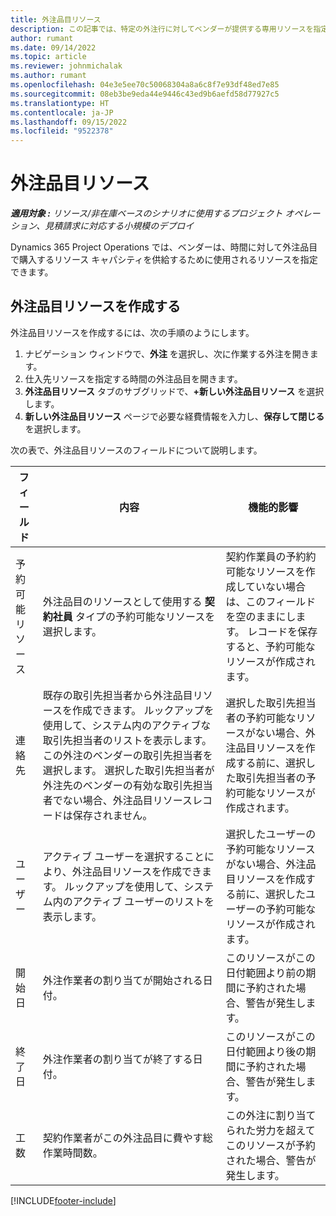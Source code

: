 ```yaml
---
title: 外注品目リソース
description: この記事では、特定の外注行に対してベンダーが提供する専用リソースを指定する方法について説明します。
author: rumant
ms.date: 09/14/2022
ms.topic: article
ms.reviewer: johnmichalak
ms.author: rumant
ms.openlocfilehash: 04e3e5ee70c50068304a8a6c8f7e93df48ed7e85
ms.sourcegitcommit: 08eb3be9eda44e9446c43ed9b6aefd58d77927c5
ms.translationtype: HT
ms.contentlocale: ja-JP
ms.lasthandoff: 09/15/2022
ms.locfileid: "9522378"
---
```

# <a name="subcontract-line-resources"></a>外注品目リソース

_**適用対象 :** リソース/非在庫ベースのシナリオに使用するプロジェクト オペレーション、見積請求に対応する小規模のデプロイ_

Dynamics 365 Project Operations では、ベンダーは、時間に対して外注品目で購入するリソース キャパシティを供給するために使用されるリソースを指定できます。

## <a name="create-subcontract-line-resources"></a>外注品目リソースを作成する

外注品目リソースを作成するには、次の手順のようにします。

1. ナビゲーション ウィンドウで、**外注** を選択し、次に作業する外注を開きます。
2. 仕入先リソースを指定する時間の外注品目を開きます。
3. **外注品目リソース** タブのサブグリッドで、**+新しい外注品目リソース** を選択します。
4. **新しい外注品目リソース** ページで必要な経費情報を入力し、**保存して閉じる** を選択します。

次の表で、外注品目リソースのフィールドについて説明します。

| フィールド | 内容 | 機能的影響 |
| ----- | ----------- | ----------------- |
| 予約可能リソース | 外注品目のリソースとして使用する **契約社員** タイプの予約可能なリソースを選択します。| 契約作業員の予約約可能なリソースを作成していない場合は、このフィールドを空のままにします。 レコードを保存すると、予約可能なリソースが作成されます。  |
| 連絡先 | 既存の取引先担当者から外注品目リソースを作成できます。 ルックアップを使用して、システム内のアクティブな取引先担当者のリストを表示します。 この外注のベンダーの取引先担当者を選択します。 選択した取引先担当者が外注先のベンダーの有効な取引先担当者でない場合、外注品目リソースレコードは保存されません。| 選択した取引先担当者の予約可能なリソースがない場合、外注品目リソースを作成する前に、選択した取引先担当者の予約可能なリソースが作成されます。 |
| ユーザー  | アクティブ ユーザーを選択することにより、外注品目リソースを作成できます。 ルックアップを使用して、システム内のアクティブ ユーザーのリストを表示します。| 選択したユーザーの予約可能なリソースがない場合、外注品目リソースを作成する前に、選択したユーザーの予約可能なリソースが作成されます。 |
| 開始日 | 外注作業者の割り当てが開始される日付。| このリソースがこの日付範囲より前の期間に予約された場合、警告が発生します。 |
| 終了日 | 外注作業者の割り当てが終了する日付。| このリソースがこの日付範囲より後の期間に予約された場合、警告が発生します。 |
| 工数 | 契約作業者がこの外注品目に費やす総作業時間数。| この外注に割り当てられた労力を超えてこのリソースが予約された場合、警告が発生します。 |


[!INCLUDE[footer-include](../../includes/footer-banner.md)]
